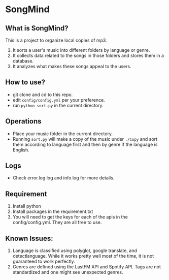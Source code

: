 # SongMind

## What is SongMind?
This is a project to organize local copies of mp3.
1. It sorts a user's music into different folders by language or genre.
2. It collects data related to the songs in those folders and stores them in a database.
3. It analyzes what makes these songs appeal to the users.

## How to use?

- git clone and cd to this repo.
- edit `config/config.yml` per your preference.
- run `python sort.py` in the current directory.


## Operations

- Place your music folder in the current directory.
- Running `sort.py` will make a copy of the music under `./Copy` and sort them according to language first and then by genre if the language is English.

## Logs

- Check error.log log and info.log for more details.

## Requirement

1. Install python
2. Install packages in the requirement.txt
3. You will need to get the keys for each of the apis in the config/config.yml. They are all free to use.

## Known Issues:
1. Language is classified using polyglot, google translate, and detectlanguage. While it works pretty well most of the time, it is not guaranteed to work perfectly.
2. Genres are defined using the LastFM API and Spotify API. Tags are not standardized and one might see unexpected genres.
